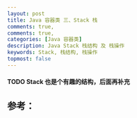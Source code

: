 ```yaml
---
layout: post
title: Java 容器类 三、Stack 栈
comments: true,
comments: true,
categories: [Java 容器类]
description: Java Stack 栈结构 及 栈操作
keywords: Stack, 栈结构, 栈操作
topmost: false
---
```




#### TODO Stack 也是个有趣的结构，后面再补充







## 参考：

